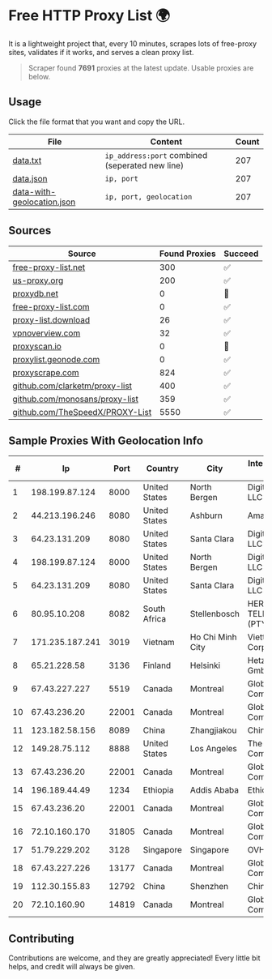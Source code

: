 
# Free HTTP Proxy List 🌍

It is a lightweight project that, every 10 minutes, scrapes lots of free-proxy sites, validates if it works, and serves a clean proxy list.


> Scraper found **7691** proxies at the latest update. Usable proxies are below.

## Usage

Click the file format that you want and copy the URL.


|File|Content|Count|
|----|-------|-----|
|[data.txt](https://raw.githubusercontent.com/themiralay/Proxy-List-World/master/data.txt)|`ip_address:port` combined (seperated new line)|207|
|[data.json](https://raw.githubusercontent.com/themiralay/Proxy-List-World/master/data.json)|`ip, port`|207|
|[data-with-geolocation.json](https://raw.githubusercontent.com/themiralay/Proxy-List-World/master/data-with-geolocation.json)|`ip, port, geolocation`|207|

## Sources

|Source|Found Proxies|Succeed|
|------|-------------|-------|
|[free-proxy-list.net](https://free-proxy-list.net)|300|✅|
|[us-proxy.org](https://www.us-proxy.org)|200|✅|
|[proxydb.net](http://proxydb.net)|0|🚫|
|[free-proxy-list.com](https://free-proxy-list.com/?page=&port=&type%5B%5D=http&type%5B%5D=https&up_time=0&search=Search)|0|✅|
|[proxy-list.download](https://www.proxy-list.download/HTTP)|26|✅|
|[vpnoverview.com](https://vpnoverview.com/privacy/anonymous-browsing/free-proxy-servers)|32|✅|
|[proxyscan.io](https://www.proxyscan.io)|0|🚫|
|[proxylist.geonode.com](https://proxylist.geonode.com/api/proxy-list?limit=300&page=1&sort_by=lastChecked&sort_type=desc&protocols=http,https)|0|✅|
|[proxyscrape.com](https://api.proxyscrape.com/v2/?request=displayproxies&protocol=http&timeout=10000&country=all&ssl=all&anonymity=all)|824|✅|
|[github.com/clarketm/proxy-list](https://raw.githubusercontent.com/clarketm/proxy-list/master/proxy-list-raw.txt)|400|✅|
|[github.com/monosans/proxy-list](https://raw.githubusercontent.com/monosans/proxy-list/main/proxies/http.txt)|359|✅|
|[github.com/TheSpeedX/PROXY-List](https://raw.githubusercontent.com/TheSpeedX/PROXY-List/master/http.txt)|5550|✅|


## Sample Proxies With Geolocation Info

|#|Ip|Port|Country|City|Internet Service Provider|
|-|--|----|-------|----|-------------------------|
|1|198.199.87.124|8000|United States|North Bergen|DigitalOcean, LLC|
|2|44.213.196.246|8080|United States|Ashburn|Amazon.com|
|3|64.23.131.209|8080|United States|Santa Clara|DigitalOcean, LLC|
|4|198.199.87.124|8000|United States|North Bergen|DigitalOcean, LLC|
|5|64.23.131.209|8080|United States|Santa Clara|DigitalOcean, LLC|
|6|80.95.10.208|8082|South Africa|Stellenbosch|HERO TELECOMS (PTY) LTD|
|7|171.235.187.241|3019|Vietnam|Ho Chi Minh City|Viettel Corporation|
|8|65.21.228.58|3136|Finland|Helsinki|Hetzner Online GmbH|
|9|67.43.227.227|5519|Canada|Montreal|GloboTech Communications|
|10|67.43.236.20|22001|Canada|Montreal|GloboTech Communications|
|11|123.182.58.156|8089|China|Zhangjiakou|China Telecom|
|12|149.28.75.112|8888|United States|Los Angeles|The Constant Company|
|13|67.43.236.20|22001|Canada|Montreal|GloboTech Communications|
|14|196.189.44.49|1234|Ethiopia|Addis Ababa|Ethiotelecom|
|15|67.43.236.20|22001|Canada|Montreal|GloboTech Communications|
|16|72.10.160.170|31805|Canada|Montreal|GloboTech Communications|
|17|51.79.229.202|3128|Singapore|Singapore|OVH Hosting|
|18|67.43.227.226|13177|Canada|Montreal|GloboTech Communications|
|19|112.30.155.83|12792|China|Shenzhen|China Mobile|
|20|72.10.160.90|14819|Canada|Montreal|GloboTech Communications|



## Contributing

Contributions are welcome, and they are greatly appreciated! Every
little bit helps, and credit will always be given.

